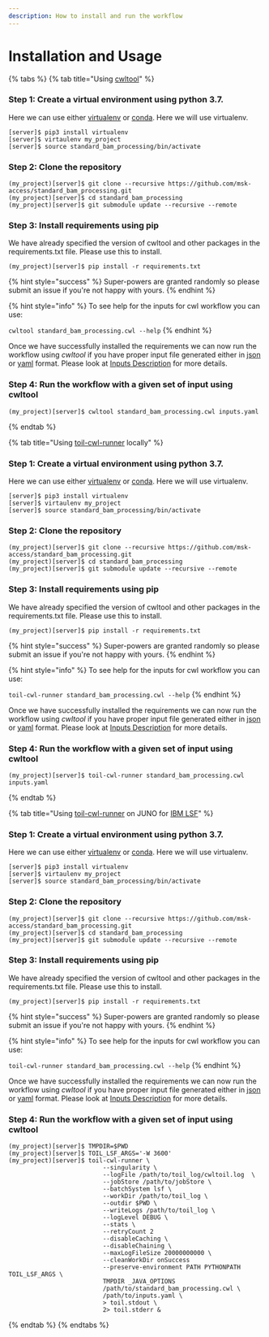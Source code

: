 ```yaml
---
description: How to install and run the workflow
---
```


# Installation and Usage

{% tabs %}
{% tab title="Using [cwltool](https://github.com/common-workflow-language/cwltool)" %}
### Step 1: Create a virtual environment using python 3.7.

Here we can use either [virtualenv](https://virtualenv.pypa.io/) or [conda](https://docs.conda.io/en/latest/). Here we will use virtualenv.

```text
[server]$ pip3 install virtualenv
[server]$ virtaulenv my_project
[server]$ source standard_bam_processing/bin/activate
```

### Step 2: Clone the repository

```text
(my_project)[server]$ git clone --recursive https://github.com/msk-access/standard_bam_processing.git
(my_project)[server]$ cd standard_bam_processing
(my_project)[server]$ git submodule update --recursive --remote
```

### Step 3: Install requirements using pip

We have already specified the version of cwltool and other packages in the requirements.txt file. Please use this to install.

```text
(my_project)[server]$ pip install -r requirements.txt
```

{% hint style="success" %}
Super-powers are granted randomly so please submit an issue if you're not happy with yours.
{% endhint %}

{% hint style="info" %}
To see help for the inputs for cwl workflow you can use:

`cwltool standard_bam_processing.cwl --help`
{% endhint %}

Once we have successfully installed the requirements we can now run the workflow using _cwltool_ if you have proper input file generated either in [json](https://www.json.org/) or [yaml](https://yaml.org/) format. Please look at [Inputs Description](inputs-description.md) for more details.

### Step 4: Run the workflow with a given set of input using cwltool

```text
(my_project)[server]$ cwltool standard_bam_processing.cwl inputs.yaml
```
{% endtab %}

{% tab title="Using [toil-cwl-runner](https://toil.readthedocs.io/en/latest/running/introduction.html) locally" %}
### Step 1: Create a virtual environment using python 3.7.

Here we can use either [virtualenv](https://virtualenv.pypa.io/) or [conda](https://docs.conda.io/en/latest/). Here we will use virtualenv.

```text
[server]$ pip3 install virtualenv
[server]$ virtaulenv my_project
[server]$ source standard_bam_processing/bin/activate
```

### Step 2: Clone the repository

```text
(my_project)[server]$ git clone --recursive https://github.com/msk-access/standard_bam_processing.git
(my_project)[server]$ cd standard_bam_processing
(my_project)[server]$ git submodule update --recursive --remote
```

### Step 3: Install requirements using pip

We have already specified the version of cwltool and other packages in the requirements.txt file. Please use this to install.

```text
(my_project)[server]$ pip install -r requirements.txt
```

{% hint style="success" %}
Super-powers are granted randomly so please submit an issue if you're not happy with yours.
{% endhint %}

{% hint style="info" %}
To see help for the inputs for cwl workflow you can use:

`toil-cwl-runner standard_bam_processing.cwl --help`
{% endhint %}

Once we have successfully installed the requirements we can now run the workflow using _cwltool_ if you have proper input file generated either in [json](https://www.json.org/) or [yaml](https://yaml.org/) format. Please look at [Inputs Description](inputs-description.md) for more details.

### Step 4: Run the workflow with a given set of input using cwltool

```text
(my_project)[server]$ toil-cwl-runner standard_bam_processing.cwl inputs.yaml
```
{% endtab %}

{% tab title="Using [toil-cwl-runner](https://toil.readthedocs.io/en/latest/running/introduction.html) on JUNO for [IBM LSF](https://www.ibm.com/support/knowledgecenter/en/SSETD4/product_welcome_platform_lsf.html)" %}
### Step 1: Create a virtual environment using python 3.7.

Here we can use either [virtualenv](https://virtualenv.pypa.io/) or [conda](https://docs.conda.io/en/latest/). Here we will use virtualenv.

```text
[server]$ pip3 install virtualenv
[server]$ virtaulenv my_project
[server]$ source standard_bam_processing/bin/activate
```

### Step 2: Clone the repository

```text
(my_project)[server]$ git clone --recursive https://github.com/msk-access/standard_bam_processing.git
(my_project)[server]$ cd standard_bam_processing
(my_project)[server]$ git submodule update --recursive --remote
```

### Step 3: Install requirements using pip

We have already specified the version of cwltool and other packages in the requirements.txt file. Please use this to install.

```text
(my_project)[server]$ pip install -r requirements.txt
```

{% hint style="success" %}
Super-powers are granted randomly so please submit an issue if you're not happy with yours.
{% endhint %}

{% hint style="info" %}
To see help for the inputs for cwl workflow you can use:

`toil-cwl-runner standard_bam_processing.cwl --help`
{% endhint %}

Once we have successfully installed the requirements we can now run the workflow using _cwltool_ if you have proper input file generated either in [json](https://www.json.org/) or [yaml](https://yaml.org/) format. Please look at [Inputs Description](inputs-description.md) for more details.

### Step 4: Run the workflow with a given set of input using cwltool

```text
(my_project)[server]$ TMPDIR=$PWD
(my_project)[server]$ TOIL_LSF_ARGS='-W 3600'
(my_project)[server]$ toil-cwl-runner \
                          --singularity \
                          --logFile /path/to/toil_log/cwltoil.log  \
                          --jobStore /path/to/jobStore \
                          --batchSystem lsf \
                          --workDir /path/to/toil_log \
                          --outdir $PWD \
                          --writeLogs /path/to/toil_log \
                          --logLevel DEBUG \
                          --stats \
                          --retryCount 2 
                          --disableCaching \
                          --disableChaining \
                          --maxLogFileSize 20000000000 \
                          --cleanWorkDir onSuccess
                          --preserve-environment PATH PYTHONPATH TOIL_LSF_ARGS \
                          TMPDIR _JAVA_OPTIONS
                          /path/to/standard_bam_processing.cwl \
                          /path/to/inputs.yaml \
                          > toil.stdout \
                          2> toil.stderr &
```
{% endtab %}
{% endtabs %}

